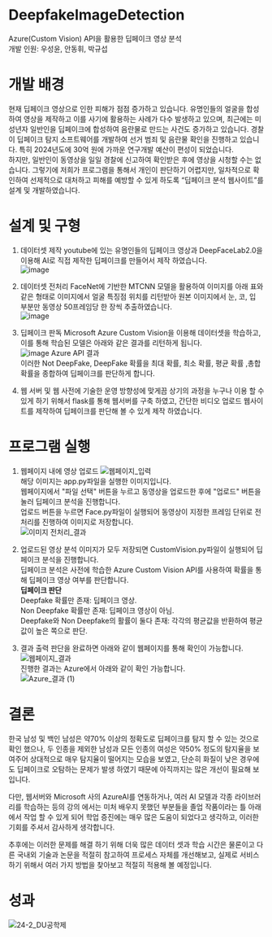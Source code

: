 # DeepfakeImageDetection
Azure(Custom Vision) API을 활용한 딥페이크 영상 분석   
개발 인원: 우성윤, 안동휘, 박규섭

# 개발 배경
 현재 딥페이크 영상으로 인한 피해가 점점 증가하고 있습니다. 유명인들의 얼굴을 합성하여 영상을 제작하고 이를 사기에 활용하는 사례가 다수 발생하고 있으며, 최근에는 미성년자 일반인을 딥페이크에 합성하여 음란물로 만드는 사건도 증가하고 있습니다. 경찰이 딥페이크 탐지 소프트웨어를 개발하여 선거 범죄 및 음란물 확인을 진행하고 있습니다. 특히 2024년도에 30억 원에 가까운 연구개발 예산이 편성이 되었습니다.   
 하지만, 일반인이 동영상을 일일 경찰에 신고하여 확인받은 후에 영상을 시청할 수는 없습니다. 그렇기에 저희가 프로그램을 통해서 개인이 판단하기 어렵지만, 일차적으로 확인하여 선제적으로 대처하고 피해를 예방할 수 있게 하도록 “딥페이크 분석 웹사이트”를 설계 및 개발하였습니다.   
 
# 설계 및 구형
1. 데이터셋 제작
youtube에 있는 유명인들의 딥페이크 영상과 DeepFaceLab2.0을 이용해 AI로 직접 제작한 딥페이크를 만들어서 제작 하였습니다.   
![image](https://github.com/user-attachments/assets/2e35a447-22a9-4e09-8d40-c9d44578f66f)

2. 데이터셋 전처리
FaceNet에 기반한 MTCNN 모델을 활용하여 이미지를 아래 표와 같은 형태로 이미지에서 얼굴 특징점 위치를 리턴받아 원본 이미지에서 눈, 코, 입 부분만 동영상 50프레임당 한 장씩 추출하였습니다.   
![image](https://github.com/user-attachments/assets/65120949-5cac-4791-b969-c77b2b8b26c3)

3. 딥페이크 판독
Microsoft Azure Custom Vision을 이용해 데이터셋을 학습하고, 이를 통해 학습된 모델은 아래와 같은 결과를 리턴하게 됩니다.   
![image](https://github.com/user-attachments/assets/958c1040-485e-4195-8441-e743a3445cf9)
Azure API 결과   
이러한 Not DeepFake, DeepFake 확률을 최대 확률, 최소 확률, 평균 확률 ,총합 확률을 종합하여 딥페이크를 판단하게 합니다.

4. 웹 서버 및 웹
사전에 기술한 운영 방향성에 맞게끔 상기의 과정을 누구나 이용 할 수 있게 하기 위해서 flask를 통해 웹서버를 구축 하였고, 간단한 비디오 업로드 웹사이트를 제작하여 딥페이크를 판단해 볼 수 있게 제작 하였습니다.


# 프로그램 실행
1. 웹페이지 내에 영상 업로드
![웹페이지_입력](https://github.com/user-attachments/assets/094f682a-61a9-4673-9a83-187c73e0a056)   
해당 이미지는 app.py파일을 실행한 이미지입니다.   
웹페이지에서 "파일 선택" 버튼을 누르고 동영상을 업로드한 후에 "업로드" 버튼을 눌러 딥페이크 분석을 진행합니다.   
업로드 버튼을 누르면 Face.py파일이 실행되어 동영상이 지정한 프레임 단위로 전처리를 진행하여 이미지로 저장합니다.   
![이미지 전처리_결과](https://github.com/user-attachments/assets/16d75261-ca51-489d-a24f-26908fc8720e)   


2. 업로드된 영상 분석
이미지가 모두 저장되면 CustomVision.py파일이 실행되어 딥페이크 분석을 진행합니다.   
딥페이크 분석은 사전에 학습한 Azure Custom Vision API를 사용하여 확률을 통해 딥페이크 영상 여부를 판단합니다.   
**딥페이크 판단**   
Deepfake 확률만 존재: 딥페이크 영상.   
Non Deepfake 확률만 존재: 딥페이크 영상이 아님.   
Deepfake와 Non Deepfake의 활률이 둘다 존재: 각각의 평균값을 반환하여 평균값이 높은 쪽으로 판단.   

3. 결과 출력
판단을 완료하면 아래와 같이 웹페이지를 통해 확인이 가능합니다.   
![웹페이지_결과](https://github.com/user-attachments/assets/d802b01d-6d21-4762-8b79-907ce386c269)   
진행한 결과는 Azure에서 아래와 같이 확인 가능합니다.   
![Azure_결과 (1)](https://github.com/user-attachments/assets/44c7e25f-95fc-45d0-8e46-6e95e7d2bec7)

# 결론
한국 남성 및 백인 남성은 약70% 이상의 정확도로 딥페이크를 탐지 할 수 있는 것으로 확인 했으나, 두 인종을 제외한 남성과 모든 인종의 여성은  약50% 정도의 탐지율을 보여주어 상대적으로 매우 탐지율이 떨어지는 모습을 보였고, 단순히 화질이 낮은 경우에도 딥페이크로 오탐하는 문제가 발생 하였기 때문에 아직까지는 많은 개선이 필요해 보입니다.   

다만, 웹서버와 Microsoft 사의 AzureAI를 연동하거나, 여러 AI 모델과 각종 라이브러리를 학습하는 등의 강의 에서는 미처 배우지 못했던 부분들을 졸업 작품이라는 틀 아래에서 작업 할 수 있게 되어 학업 증진에는 매우 많은 도움이 되었다고 생각하고, 이러한 기회를 주셔서 감사하게 생각합니다.   

추후에는 이러한 문제를 해결 하기 위해 더욱 많은 데이터 셋과 학습 시간은 물론이고 다른 국내외 기술과 논문을 적절히 참고하여 프로세스 자체를 개선해보고, 실제로 서비스 하기 위해서 여러 가지 방법을 찾아보고 적절히 적용해 볼 예정입니다.   

# 성과
![24-2_DU공학제](https://github.com/user-attachments/assets/d23b9cb4-c842-4667-bedc-beef46421e3e)
